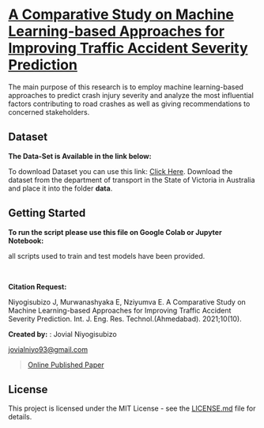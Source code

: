 # [A Comparative Study on Machine Learning-based Approaches for Improving Traffic Accident Severity Prediction ](https://d1wqtxts1xzle7.cloudfront.net/93855501/a-comparative-study-on-machine-learning-based-approaches-for-improving-traffic-accident-severity-prediction-IJERTV10IS100103-libre.pdf?1667872789=&response-content-disposition=inline%3B+filename%3DA_Comparative_Study_on_Machine_Learning.pdf&Expires=1687601005&Signature=HzWa9CRS0RuXmtvBTTiS0099twEyVdDv1ZNay7HM416KBs6Zd-md5oKADJcxh86pogpyvcDdsH1IWhmTTS79pfTWRfIAXgpkeQ2gWaDKQsPxsdlMloUxo1an16XuXAAEhDdd9zCHDTyBypl5jR-2NYkBuyJiIs3eGpflSgnvAvK4I-K4T55HlyUpxVU3ynY--ZIch~zJT1CDFHP-HzJztECIiFYg3Xm0TZqPF-qLiU8cs3k9tHv5AT9j1JnGe4na8aHv-nMnFa0iWZmvTfo1Bfxk4SJFvKGx7nHR1VYXX-1tk7k-dVgvAyXcYsSh93Ymh7mrsHXyreDvtnkeOI4K0g__&Key-Pair-Id=APKAJLOHF5GGSLRBV4ZA)

The main purpose of this research is to employ machine learning-based approaches to predict crash injury severity and analyze the most influential factors contributing to road crashes as well as giving
recommendations to concerned stakeholders.

## Dataset

**The Data-Set is Available in the link below:**

To download Dataset you can use this link: [Click Here](https://catalogue.data.govt.nz/dataset/crash-analysis-system-cas-data4/resource/ba855767-3751-4248-a6ca-ef0b523f2c9b). Download the dataset  from the department of transport in the State of Victoria in Australia and place it into the folder **data**.	



## Getting Started

**To run the script please use this file on Google Colab or Jupyter Notebook:**


all scripts used to train and test models have been provided.

<br/>



**Citation Request:** 

Niyogisubizo J, Murwanashyaka E, Nziyumva E. A Comparative Study on Machine Learning-based Approaches for Improving Traffic Accident Severity Prediction. Int. J. Eng. Res. Technol.(Ahmedabad). 2021;10(10).


**Created by:** : Jovial Niyogisubizo 

jovialniyo93@gmail.com

>[Online Published Paper](https://d1wqtxts1xzle7.cloudfront.net/93855501/a-comparative-study-on-machine-learning-based-approaches-for-improving-traffic-accident-severity-prediction-IJERTV10IS100103-libre.pdf?1667872789=&response-content-disposition=inline%3B+filename%3DA_Comparative_Study_on_Machine_Learning.pdf&Expires=1687601593&Signature=WxT6PbLDvFkejAx9w0os83z2FIiov0pWSV-J4yd-TBdwNLe4ExZssTgVh-7iDeTtAndb0k1qQhsVnOb70-v2q01os190-cc36mgIo9LCa4ZLJQ8HB4FVCDW4dApqYX8daY2X8M-iGl4~563n4VECuE0FtbCFYUbC4IKQL5y8lQ2rSunf-049P7PHtMS3wDyFZV~Lx7qW6GYkCDewglj0rJQEkNKZ-mIp9YHqvmzWHCWeBvpBp~o5SKUsIelRKSHDF~30zoF1Bg4EvpzjZtE9nEH8wqmQnHrNEkK~vMHVnHS4O6964M5DlXFhmNI84PbXNPmPzmAdkP9sfEWU0CgD2Q__&Key-Pair-Id=APKAJLOHF5GGSLRBV4ZA)



## License ##
This project is licensed under the MIT License - see the [LICENSE.md](LICENSE.md) file for details.
